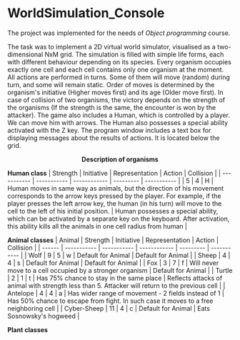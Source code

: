 # WorldSimulation_Console

The project was implemented for the needs of *Object programming* course.

The task was to implement a 2D virtual world simulator, visualised as a two-dimensional NxM grid. The simulation is filled with simple life forms, each with different behaviour depending on its species. Every organism occupies exactly one cell and each cell contains only one organism at the moment.
All actions are performed in turns. Some of them will move (random) during turn, and some will remain static. Order of moves is determined by the organism's initiative (Higher moves first)  and its age (Older move first). In case of collision of two organisms, the victory depends on the strength of the organisms (If the strength is the same, the encounter is won by the attacker).
The game also includes a Human, which is controlled by a player. We can move him with arrows. The Human also possesses a special ability activated with the Z key. 
The program window includes a text box for displaying messages about the results of actions. It is located below the grid.

<p align="center"><b> Description of organisms </b></p>

**Human class**
| Strength | Initiative | Representation | Action | Collision |
| ----------- | ----------- | ------------ | --------- | ----------- |
|      5       |       4      | H | Human moves in same way as animals, but the direction of his movement corresponds to the arrow keys pressed by the player. For example, if the player presses the left arrow key, the human (in his turn) will move to the cell to the left of his initial position.  | Human possesses a special ability, which can be activated by a separate key on the keyboard. After activation, this ability kills all the animals in one cell radius from human |

**Animal classes**
| Animal | Strength | Initiative | Representation | Action | Collision |
| ------ | ----------- | ----------- | ------------ | --------- | ----------- |
| Wolf |      9       |       5      | w | Default for Animal | Default for Animal |
| Sheep |      4       |       4      | s | Default for Animal | Default for Animal |
| Fox |      3       |       7      | f | Will never move to a cell occupied by a stronger organism | Default for Animal |
| Turtle |      2       |       1      | t | Has 75% chance to stay in the same place | Reflects attacks of animal with strength less than 5. Attacker will return to the previous cell |
| Antelope |      4       |       4      | a | Has wider range of movement - 2 fields instead of 1 | Has 50% chance to escape from fight. In such case it moves to a free neighboring cell |
| Cyber-Sheep |      11       |       4      | c | Default for Animal | Eats Sosnowsky's hogweed |

**Plant classes**

